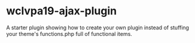 # wclvpa19-ajax-plugin
A starter plugin showing how to create your own plugin instead of stuffing your theme's functions.php full of functional items.
